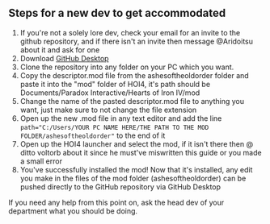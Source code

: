 ## Steps for a new dev to get accommodated
1. If you're not a solely lore dev, check your email for an invite to the github repository, and if there isn't an invite then message @Aridoitsu about it and ask for one
2. Download [GitHub Desktop](https://desktop.github.com/)
3. Clone the repository into any folder on your PC which you want.
4. Copy the descriptor.mod file from the ashesoftheoldorder folder and paste it into the "mod" folder of HOI4, it's path should be Documents/Paradox Interactive/Hearts of Iron IV/mod
5. Change the name of the pasted descriptor.mod file to anything you want, just make sure to not change the file extension
6. Open up the new .mod file in any text editor and add the line `path="C:/Users/YOUR PC NAME HERE/THE PATH TO THE MOD FOLDER/ashesoftheoldorder"` to the end of it
7. Open up the HOI4 launcher and select the mod, if it isn't there then @ ditto voltorb about it since he must've miswritten this guide or you made a small error
8. You've successfully installed the mod! Now that it's installed, any edit you make in the files of the mod folder (ashesoftheoldorder) can be pushed directly to the GitHub repository via GitHub Desktop

If you need any help from this point on, ask the head dev of your department what you should be doing.
